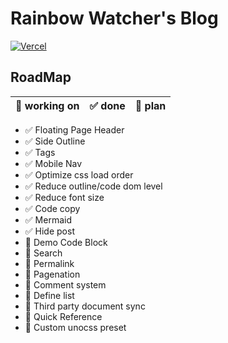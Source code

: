 # Rainbow Watcher's Blog

[![Vercel](https://vercelbadge.vercel.app/api/rainbowatcher/blog)](https://vercel.com/rainbowatcher/blog-v2)

## RoadMap

| 🚧 working on | ✅ done | 🎯 plan |
| ------------ | ------ | ------ |

- ✅ Floating Page Header
- ✅ Side Outline
- ✅ Tags
- ✅ Mobile Nav
- ✅ Optimize css load order
- ✅ Reduce outline/code dom level
- ✅ Reduce font size
- ✅ Code copy
- ✅ Mermaid
- ✅ Hide post
- 🚧 Demo Code Block
- 🎯 Search
- 🎯 Permalink
- 🎯 Pagenation
- 🎯 Comment system
- 🎯 Define list
- 🎯 Third party document sync
- 🎯 Quick Reference
- 🎯 Custom unocss preset
